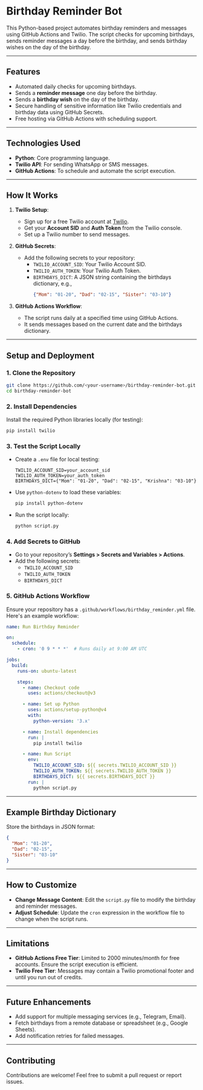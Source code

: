 
# **Birthday Reminder Bot**  

This Python-based project automates birthday reminders and messages using GitHub Actions and Twilio. The script checks for upcoming birthdays, sends reminder messages a day before the birthday, and sends birthday wishes on the day of the birthday.  

---

## **Features**  
- Automated daily checks for upcoming birthdays.  
- Sends a **reminder message** one day before the birthday.  
- Sends a **birthday wish** on the day of the birthday.  
- Secure handling of sensitive information like Twilio credentials and birthday data using GitHub Secrets.  
- Free hosting via GitHub Actions with scheduling support.  

---

## **Technologies Used**  
- **Python**: Core programming language.  
- **Twilio API**: For sending WhatsApp or SMS messages.  
- **GitHub Actions**: To schedule and automate the script execution.  

---

## **How It Works**  

1. **Twilio Setup**:  
   - Sign up for a free Twilio account at [Twilio](https://www.twilio.com/).  
   - Get your **Account SID** and **Auth Token** from the Twilio console.  
   - Set up a Twilio number to send messages.  

2. **GitHub Secrets**:  
   - Add the following secrets to your repository:  
     - `TWILIO_ACCOUNT_SID`: Your Twilio Account SID.  
     - `TWILIO_AUTH_TOKEN`: Your Twilio Auth Token.  
     - `BIRTHDAYS_DICT`: A JSON string containing the birthdays dictionary, e.g.,  
       ```json
       {"Mom": "01-20", "Dad": "02-15", "Sister": "03-10"}
       ```  

3. **GitHub Actions Workflow**:  
   - The script runs daily at a specified time using GitHub Actions.  
   - It sends messages based on the current date and the birthdays dictionary.  

---

## **Setup and Deployment**  

### **1. Clone the Repository**  
```bash  
git clone https://github.com/<your-username>/birthday-reminder-bot.git  
cd birthday-reminder-bot  
```  

### **2. Install Dependencies**  
Install the required Python libraries locally (for testing):  
```bash  
pip install twilio  
```  

### **3. Test the Script Locally**  
- Create a `.env` file for local testing:  
  ```env  
  TWILIO_ACCOUNT_SID=your_account_sid  
  TWILIO_AUTH_TOKEN=your_auth_token  
  BIRTHDAYS_DICT={"Mom": "01-20", "Dad": "02-15", "Krishna": "03-10"}  
  ```  
- Use `python-dotenv` to load these variables:
  ```bash
  pip install python-dotenv
  ```  
- Run the script locally:  
  ```bash  
  python script.py  
  ```  

### **4. Add Secrets to GitHub**  
- Go to your repository’s **Settings > Secrets and Variables > Actions**.  
- Add the following secrets:  
  - `TWILIO_ACCOUNT_SID`  
  - `TWILIO_AUTH_TOKEN`  
  - `BIRTHDAYS_DICT`  

### **5. GitHub Actions Workflow**  
Ensure your repository has a `.github/workflows/birthday_reminder.yml` file. Here's an example workflow:  
```yaml  
name: Run Birthday Reminder  

on:  
  schedule:  
    - cron: '0 9 * * *'  # Runs daily at 9:00 AM UTC  

jobs:  
  build:  
    runs-on: ubuntu-latest  

    steps:  
      - name: Checkout code  
        uses: actions/checkout@v3  

      - name: Set up Python  
        uses: actions/setup-python@v4  
        with:  
          python-version: '3.x'  

      - name: Install dependencies  
        run: |  
          pip install twilio  

      - name: Run Script  
        env:  
          TWILIO_ACCOUNT_SID: ${{ secrets.TWILIO_ACCOUNT_SID }}  
          TWILIO_AUTH_TOKEN: ${{ secrets.TWILIO_AUTH_TOKEN }}  
          BIRTHDAYS_DICT: ${{ secrets.BIRTHDAYS_DICT }}  
        run: |  
          python script.py  
```  

---

## **Example Birthday Dictionary**  
Store the birthdays in JSON format:  
```json  
{
  "Mom": "01-20",
  "Dad": "02-15",
  "Sister": "03-10"
}  
```  

---

## **How to Customize**  
- **Change Message Content**: Edit the `script.py` file to modify the birthday and reminder messages.  
- **Adjust Schedule**: Update the `cron` expression in the workflow file to change when the script runs.  

---

## **Limitations**  
- **GitHub Actions Free Tier**: Limited to 2000 minutes/month for free accounts. Ensure the script execution is efficient.  
- **Twilio Free Tier**: Messages may contain a Twilio promotional footer and until you run out of credits.  

---

## **Future Enhancements**  
- Add support for multiple messaging services (e.g., Telegram, Email).  
- Fetch birthdays from a remote database or spreadsheet (e.g., Google Sheets).  
- Add notification retries for failed messages.  

---

## **Contributing**  
Contributions are welcome! Feel free to submit a pull request or report issues.  


